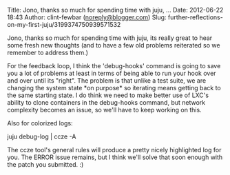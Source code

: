 Title: Jono, thanks so much for spending time with juju, ...
Date: 2012-06-22 18:43
Author: clint-fewbar (noreply@blogger.com)
Slug: further-reflections-on-my-first-juju/3199374750939571532

Jono, thanks so much for spending time with juju, its really great to
hear some fresh new thoughts (and to have a few old problems reiterated
so we remember to address them.)  
  
For the feedback loop, I think the 'debug-hooks' command is going to
save you a lot of problems at least in terms of being able to run your
hook over and over until its "right". The problem is that unlike a test
suite, we are changing the system state \*on purpose\* so iterating
means getting back to the same starting state. I do think we need to
make better use of LXC's ability to clone containers in the debug-hooks
command, but network complexity becomes an issue, so we'll have to keep
working on this.  
  
Also for colorized logs:  
  
juju debug-log | ccze -A  
  
The ccze tool's general rules will produce a pretty nicely highlighted
log for you. The ERROR issue remains, but I think we'll solve that soon
enough with the patch you submitted. :)


